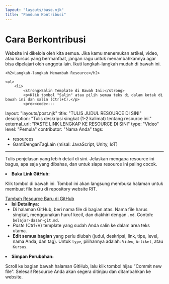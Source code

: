 ```yaml
---
layout: "layouts/base.njk"
title: "Panduan Kontribusi"
---
```


<div class="container page-content">
    <h1>Cara Berkontribusi</h1>
    <p>Website ini dikelola oleh kita semua. Jika kamu menemukan artikel, video, atau kursus yang bermanfaat, jangan ragu untuk menambahkannya agar bisa dipelajari oleh anggota lain. Ikuti langkah-langkah mudah di bawah ini.</p>

    <h2>Langkah-langkah Menambah Resource</h2>

    <ol>
        <li>
            <strong>Salin Template di Bawah Ini:</strong>
            <p>Klik tombol "Salin" atau pilih semua teks di dalam kotak di bawah ini dan salin (Ctrl+C).</p>
            <pre><code>---
layout: "layouts/post.njk"
title: "TULIS JUDUL RESOURCE DI SINI"
description: "Tulis deskripsi singkat (1-2 kalimat) tentang resource ini."
external_url: "PASTE LINK LENGKAP KE RESOURCE DI SINI"
type: "Video"
level: "Pemula"
contributor: "Nama Anda"
tags: 
  - resources
  - GantiDenganTagLain (misal: JavaScript, Unity, IoT)
---

Tulis penjelasan yang lebih detail di sini. Jelaskan mengapa resource ini bagus, apa saja yang dibahas, dan untuk siapa resource ini paling cocok.
</code></pre>
        </li>
        <li>
            <strong>Buka Link GitHub:</strong>
            <p>Klik tombol di bawah ini. Tombol ini akan langsung membuka halaman untuk membuat file baru di repository website RIT.</p>
            <a 
              href="https://github.com/[NAMA_PENGGUNA_ANDA]/[NAMA_REPO_ANDA]/new/main/content/resources/" 
              class="button-primary" 
              target="_blank" 
              rel="noopener noreferrer">
              Tambah Resource Baru di GitHub
            </a>
        </li>
        <li>
            <strong>Isi Detailnya:</strong>
            <ul>
                <li>Di halaman GitHub, beri nama file di bagian atas. Nama file harus singkat, menggunakan huruf kecil, dan diakhiri dengan <code>.md</code>. Contoh: <code>belajar-dasar-git.md</code>.</li>
                <li><em>Paste</em> (Ctrl+V) template yang sudah Anda salin ke dalam area teks utama.</li>
                <li><strong>Edit semua bagian</strong> yang perlu diubah (judul, deskripsi, link, tipe, level, nama Anda, dan tag). Untuk <code>type</code>, pilihannya adalah: <code>Video</code>, <code>Artikel</code>, atau <code>Kursus</code>.</li>
            </ul>
        </li>
        <li>
            <strong>Simpan Perubahan:</strong>
            <p>Scroll ke bagian bawah halaman GitHub, lalu klik tombol hijau "Commit new file". Selesai! Resource Anda akan segera ditinjau dan ditambahkan ke website.</p>
        </li>
    </ol>

</div>